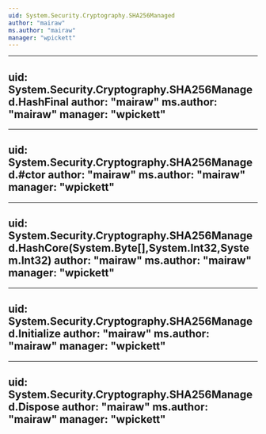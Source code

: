 ```yaml
---
uid: System.Security.Cryptography.SHA256Managed
author: "mairaw"
ms.author: "mairaw"
manager: "wpickett"
---
```


---
uid: System.Security.Cryptography.SHA256Managed.HashFinal
author: "mairaw"
ms.author: "mairaw"
manager: "wpickett"
---

---
uid: System.Security.Cryptography.SHA256Managed.#ctor
author: "mairaw"
ms.author: "mairaw"
manager: "wpickett"
---

---
uid: System.Security.Cryptography.SHA256Managed.HashCore(System.Byte[],System.Int32,System.Int32)
author: "mairaw"
ms.author: "mairaw"
manager: "wpickett"
---

---
uid: System.Security.Cryptography.SHA256Managed.Initialize
author: "mairaw"
ms.author: "mairaw"
manager: "wpickett"
---

---
uid: System.Security.Cryptography.SHA256Managed.Dispose
author: "mairaw"
ms.author: "mairaw"
manager: "wpickett"
---
